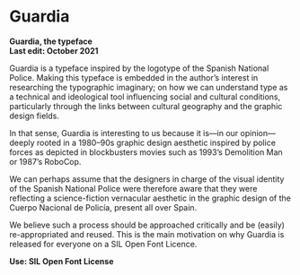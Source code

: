 # Guardia
<b>Guardia, the typeface</b><br>
<b>Last edit: October 2021</b><br>

Guardia is a typeface inspired by the logotype of the Spanish National Police. Making this typeface is embedded in the author’s interest in researching the typographic imaginary; on how we can understand type as a technical and ideological tool influencing social and cultural conditions, particularly through the links between cultural geography and the graphic design fields. <br>

In that sense, Guardia is interesting to us because it is—in our opinion—deeply rooted in a 1980–⁠90s graphic design aesthetic inspired by police forces as depicted in blockbusters movies such as 1993’s Demolition Man or 1987’s RoboCop. <br>

We can perhaps assume that the designers in charge of the visual identity of the Spanish National Police were therefore aware that they were reflecting a science-fiction vernacular aesthetic in the graphic design of the Cuerpo Nacional de Policía, present all over Spain. <br>

We believe such a process should be approached critically and be (easily) re-appropriated and reused. This is the main motivation on why Guardia is released for everyone on a SIL Open Font Licence.</div>

<b>Use: SIL Open Font License</b><br>
   
     
